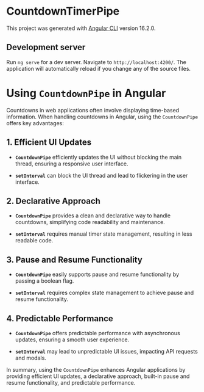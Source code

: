 # CountdownTimerPipe 

This project was generated with [Angular CLI](https://github.com/angular/angular-cli) version 16.2.0.

## Development server

Run `ng serve` for a dev server. Navigate to `http://localhost:4200/`. The application will automatically reload if you change any of the source files.

# Using `CountdownPipe` in Angular

Countdowns in web applications often involve displaying time-based information. When handling countdowns in Angular, using the `CountdownPipe` offers key advantages:

## 1. Efficient UI Updates

- **`CountdownPipe`** efficiently updates the UI without blocking the main thread, ensuring a responsive user interface.

- **`setInterval`** can block the UI thread and lead to flickering in the user interface.

## 2. Declarative Approach

- **`CountdownPipe`** provides a clean and declarative way to handle countdowns, simplifying code readability and maintenance.

- **`setInterval`** requires manual timer state management, resulting in less readable code.

## 3. Pause and Resume Functionality

- **`CountdownPipe`** easily supports pause and resume functionality by passing a boolean flag.

- **`setInterval`** requires complex state management to achieve pause and resume functionality.

## 4. Predictable Performance

- **`CountdownPipe`** offers predictable performance with asynchronous updates, ensuring a smooth user experience.

- **`setInterval`** may lead to unpredictable UI issues, impacting API requests and modals.

In summary, using the `CountdownPipe` enhances Angular applications by providing efficient UI updates, a declarative approach, built-in pause and resume functionality, and predictable performance.
